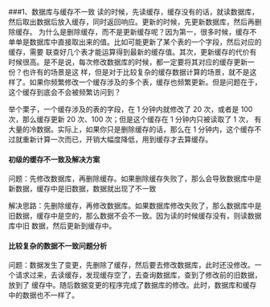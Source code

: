 ###1、数据库与缓存不一致
读的时候，先读缓存，缓存没有的话，就读数据库，然后取出数据后放入缓存，同时返回响应。更新的时候，先更新数据库，然后再删除缓存。
为什么是删除缓存，而不是更新缓存呢？因为第一，很多时候，缓存不单单是数据库中直接取出来的值。比如可能更新了某个表的一个字段，然后对应的缓存，需要
联查好几个表才能运算得到最新的缓存值。其次，更新缓存的代价有时候很高。是不是说，每次修改数据库的时候，都一定要将其对应的缓存更新一份？也许有的场景是这
样，但是对于比较复杂的缓存数据计算的场景，就不是这样了。如果你频繁修改一个缓存涉及的多个表，缓存也频繁更新。但是问题在于，这个缓存到底会不会被频繁访问到？

举个栗子，一个缓存涉及的表的字段，在 1 分钟内就修改了 20 次，或者是 100 次，那么缓存更新 20 次、100 次；但是这个缓存在 1 分钟内只被读取了 1 次，
有大量的冷数据。实际上，如果你只是删除缓存的话，那么在 1 分钟内，这个缓存不过就重新计算一次而已，开销大幅度降低，用到缓存才去算缓存。

#### 初级的缓存不一致及解决方案

问题：先修改数据库，再删除缓存。如果删除缓存失败了，那么会导致数据库中是新数据，缓存中是旧数据，数据就出现了不一致

解决思路：先删除缓存，再修改数据库。如果数据库修改失败了，那么数据库中是旧数据，缓存中是空的，那么数据不会不一致。因为读的时候缓存没有，则读数据库中旧
数据，然后更新到缓存中。

#### 比较复杂的数据不一致问题分析

问题：数据发生了变更，先删除了缓存，然后要去修改数据库，此时还没修改。一个请求过来，去读缓存，发现缓存空了，去查询数据库，查到了修改前的旧数据，放到了
缓存中。随后数据变更的程序完成了数据库的修改。此时，数据库和缓存中的数据也不一样了。


